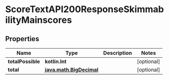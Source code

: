 
# ScoreTextAPI200ResponseSkimmabilityMainscores

## Properties
| Name | Type | Description | Notes |
| ------------ | ------------- | ------------- | ------------- |
| **totalPossible** | **kotlin.Int** |  |  [optional] |
| **total** | [**java.math.BigDecimal**](java.math.BigDecimal.md) |  |  [optional] |



